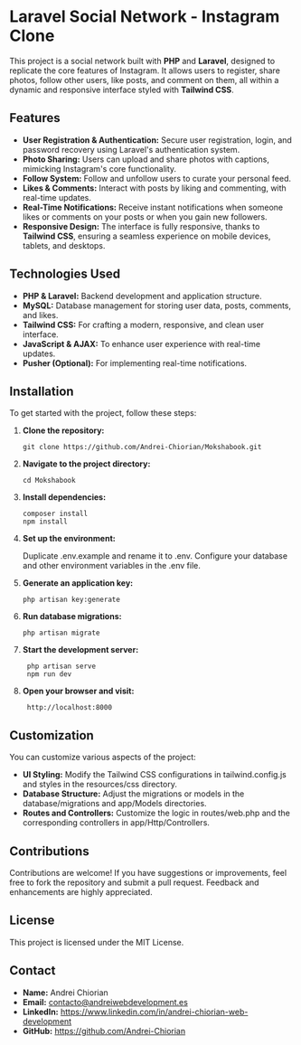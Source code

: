 # Laravel Social Network - Instagram Clone

This project is a social network built with **PHP** and **Laravel**, designed to replicate the core features of Instagram. It allows users to register, share photos, follow other users, like posts, and comment on them, all within a dynamic and responsive interface styled with **Tailwind CSS**.

## Features

- **User Registration & Authentication:** Secure user registration, login, and password recovery using Laravel's authentication system.
- **Photo Sharing:** Users can upload and share photos with captions, mimicking Instagram's core functionality.
- **Follow System:** Follow and unfollow users to curate your personal feed.
- **Likes & Comments:** Interact with posts by liking and commenting, with real-time updates.
- **Real-Time Notifications:** Receive instant notifications when someone likes or comments on your posts or when you gain new followers.
- **Responsive Design:** The interface is fully responsive, thanks to **Tailwind CSS**, ensuring a seamless experience on mobile devices, tablets, and desktops.

## Technologies Used

- **PHP & Laravel:** Backend development and application structure.
- **MySQL:** Database management for storing user data, posts, comments, and likes.
- **Tailwind CSS:** For crafting a modern, responsive, and clean user interface.
- **JavaScript & AJAX:** To enhance user experience with real-time updates.
- **Pusher (Optional):** For implementing real-time notifications.

## Installation

To get started with the project, follow these steps:

1. **Clone the repository:**
   
       git clone https://github.com/Andrei-Chiorian/Mokshabook.git

2. **Navigate to the project directory:**
   
       cd Mokshabook

3. **Install dependencies:**
   
       composer install
       npm install

4. **Set up the environment:**
   
   Duplicate .env.example and rename it to .env.
   Configure your database and other environment variables in the .env file.
  
5. **Generate an application key:**
  
       php artisan key:generate
   
6. **Run database migrations:**
    
       php artisan migrate
   
7. **Start the development server:**
    
        php artisan serve
        npm run dev

8. **Open your browser and visit:**
 
        http://localhost:8000

## Customization
You can customize various aspects of the project:

- **UI Styling:** Modify the Tailwind CSS configurations in tailwind.config.js and styles in the resources/css directory.
- **Database Structure:** Adjust the migrations or models in the database/migrations and app/Models directories.
- **Routes and Controllers:** Customize the logic in routes/web.php and the corresponding controllers in app/Http/Controllers.
    
## Contributions
Contributions are welcome! If you have suggestions or improvements, feel free to fork the repository and submit a pull request. Feedback and enhancements are highly appreciated.

## License
This project is licensed under the MIT License.

## Contact
- **Name:** Andrei Chiorian
- **Email:** contacto@andreiwebdevelopment.es
- **LinkedIn:** https://www.linkedin.com/in/andrei-chiorian-web-development
- **GitHub:** https://github.com/Andrei-Chiorian
